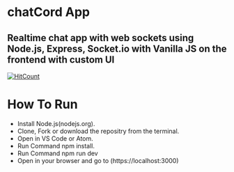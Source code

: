 # chatCord App
## Realtime chat app with web sockets using Node.js, Express, Socket.io with Vanilla JS on the frontend with custom UI

[![HitCount](http://hits.dwyl.com/pallavi223/chatCord.svg)](http://hits.dwyl.com/pallavi223/chatCord)

# How To Run

* Install Node.js(nodejs.org).
* Clone, Fork or download the repositry from the terminal.
* Open in VS Code or Atom.
* Run Command npm install.
* Run Command npm run dev
* Open in your browser and go to (https://localhost:3000)
